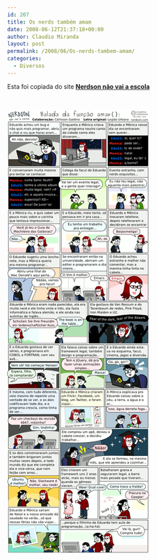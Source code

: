 ```yaml
---
id: 207
title: Os nerds também amam
date: 2008-06-12T21:37:18+00:00
author: Claudio Miranda
layout: post
permalink: /2008/06/Os-nerds-tambem-amam/
categories:
  - Diversos
---
```

Esta foi copiada do site **[Nerdson não vai a escola](http://nerdson.com/blog/os-nerds-tambem-amam-4/)**

&nbsp;

[![](/resources/claudio/nerdson96.png)](http://nerdson.com/blog/os-nerds-tambem-amam-4/)